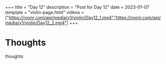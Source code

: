+++
title = "Day 12"
description = "Post for Day 12"
date = 2023-01-07
template = "violin-page.html"
videos = ["https://roonr.com/api/media/v1/violin/Day12_1.mp4","https://roonr.com/api/media/v1/violin/Day12_2.mp4"]
+++

# Thoughts
thoughts